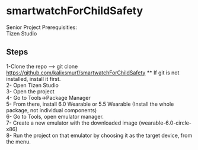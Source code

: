 # smartwatchForChildSafety
Senior Project
Prerequisities:<br>
Tizen Studio

## Steps
1-Clone the repo --> git clone https://github.com/kalixsmurf/smartwatchForChildSafety  ** If git is not installed, install it first.<br>
2- Open Tizen Studio<br>
3- Open the project<br>
4- Go to Tools->Package Manager<br>
5- From there, install 6.0 Wearable or 5.5 Wearable (Install the whole package, not individual components)<br>
6- Go to Tools, open emulator manager.<br>
7- Create a new emulator with the downloaded image (wearable-6.0-circle-x86)<br>
8- Run the project on that emulator by choosing it as the target device, from the menu.
